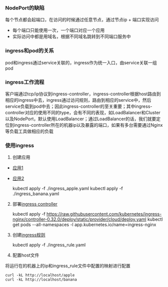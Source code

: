### NodePort的缺陷

每个节点都会起端口，在访问的时候通过任意节点，通过节点ip + 端口实现访问

- 每个端口只能使用一次，一个端口对应一个应用
- 实际访问中都是用域名，根据不同域名跳转到不同端口服务中

### ingress和pod的关系

pod和ingress通过service关联的，ingress作为统一入口，由service关联一组pod

### ingress工作流程

客户端通过tcp/ip协议到ingress-controller，ingress-controller根据host路由到相应的ingress中去，ingress通过访问规则，路由到相应的service中，然后service负载到pod中去；因此ingress-controller的至关重要；其中ingress-controller对应的使用不同的type，会有不同的表现，如LoadBalancer和Cluster以及NodePort，默认使用LoadBalancer；通过LoadBalancer的话，我们就要定位到ingress-controller所在的机器ip以及暴露的端口，如果有多台需要通过Nginx等负载工具做相应的负载

### 使用ingress

1. 创建应用
    
- [应用1](Config/ingress_apple.yaml)
- [应用2](Config/ingress_banana.yaml)

    kubectl apply -f ./ingress_apple.yaml
    kubectl apply -f ./ingress_banana.yaml

2. 部署[ingress controller](https://raw.githubusercontent.com/kubernetes/ingress-nginx/controller-0.32.0/deploy/static/provider/cloud/deploy.yaml)


    kubectl apply -f https://raw.githubusercontent.com/kubernetes/ingress-nginx/controller-0.32.0/deploy/static/provider/cloud/deploy.yaml
    kubectl get pods --all-namespaces -l app.kubernetes.io/name=ingress-nginx


3. 创建[ingress规则](Config/ingress_rule.yaml)


    kubectl apply -f ./ingress_rule.yaml

4. 配置host文件

将运行在的机器上的ip和ingress_rule文件中配置的映射进行配置

    curl -kL http://localhost/apple
    curl -kL http://localhost/banana

